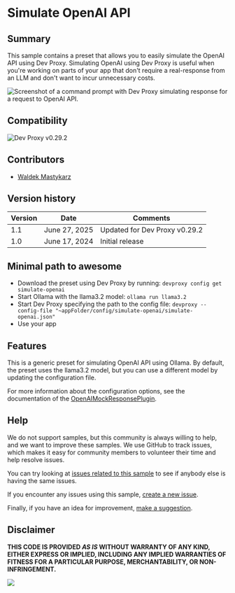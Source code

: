 # Simulate OpenAI API

## Summary

This sample contains a preset that allows you to easily simulate the OpenAI API using Dev Proxy. Simulating OpenAI using Dev Proxy is useful when you're working on parts of your app that don't require a real-response from an LLM and don't want to incur unnecessary costs.

![Screenshot of a command prompt with Dev Proxy simulating response for a request to OpenAI API.](assets/openai-mock-response-plugin.png)

## Compatibility

![Dev Proxy v0.29.2](https://aka.ms/devproxy/badge/v0.29.2)

## Contributors

- [Waldek Mastykarz](https://github.com/waldekmastykarz)

## Version history

Version|Date|Comments
-------|----|--------
1.1|June 27, 2025|Updated for Dev Proxy v0.29.2
1.0|June 17, 2024|Initial release

## Minimal path to awesome

- Download the preset using Dev Proxy by running: `devproxy config get simulate-openai`
- Start Ollama with the llama3.2 model: `ollama run llama3.2`
- Start Dev Proxy specifying the path to the config file: `devproxy --config-file "~appFolder/config/simulate-openai/simulate-openai.json"`
- Use your app

## Features

This is a generic preset for simulating OpenAI API using Ollama. By default, the preset uses the llama3.2 model, but you can use a different model by updating the configuration file.

For more information about the configuration options, see the documentation of the [OpenAIMockResponsePlugin](https://learn.microsoft.com/microsoft-cloud/dev/dev-proxy/technical-reference/openaimockresponseplugin).

## Help

We do not support samples, but this community is always willing to help, and we want to improve these samples. We use GitHub to track issues, which makes it easy for  community members to volunteer their time and help resolve issues.

You can try looking at [issues related to this sample](https://github.com/pnp/proxy-samples/issues?q=label%3A%22sample%3A%simulate-openai%22) to see if anybody else is having the same issues.

If you encounter any issues using this sample, [create a new issue](https://github.com/pnp/proxy-samples/issues/new).

Finally, if you have an idea for improvement, [make a suggestion](https://github.com/pnp/proxy-samples/issues/new).

## Disclaimer

**THIS CODE IS PROVIDED *AS IS* WITHOUT WARRANTY OF ANY KIND, EITHER EXPRESS OR IMPLIED, INCLUDING ANY IMPLIED WARRANTIES OF FITNESS FOR A PARTICULAR PURPOSE, MERCHANTABILITY, OR NON-INFRINGEMENT.**

![](https://m365-visitor-stats.azurewebsites.net/SamplesGallery/pnp-devproxy-simulate-openai)
